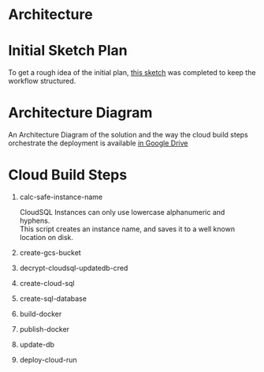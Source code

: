 # Architecture

# Initial Sketch Plan
To get a rough idea of the initial plan, [this sketch](https://drive.google.com/file/d/1hXsk8ZEmxIllxzusgBcEIPhh6iTS2Qfh/view?usp=sharing) was completed to keep the workflow structured.

# Architecture Diagram
An Architecture Diagram of the solution and the way the cloud build steps orchestrate the deployment is available [in Google Drive](https://drive.google.com/open?id=12DgV6AWKf4j6okznSyTv5YGDuAt19QZ9)

# Cloud Build Steps
1. calc-safe-instance-name

    CloudSQL Instances can only use lowercase alphanumeric and hyphens.<br/>
    This script creates an instance name, and saves it to a well known location on disk.

1. create-gcs-bucket
1. decrypt-cloudsql-updatedb-cred
1. create-cloud-sql
1. create-sql-database
1. build-docker
1. publish-docker
1. update-db
1. deploy-cloud-run